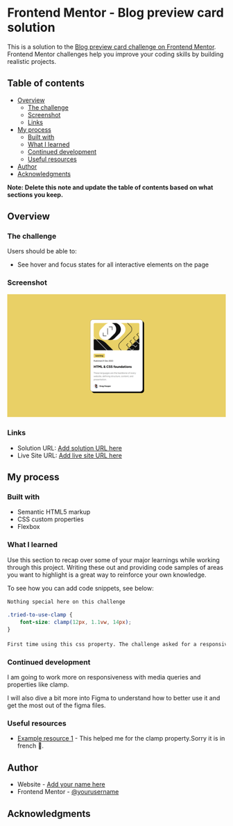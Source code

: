 # Frontend Mentor - Blog preview card solution

This is a solution to the [Blog preview card challenge on Frontend Mentor](https://www.frontendmentor.io/challenges/blog-preview-card-ckPaj01IcS). Frontend Mentor challenges help you improve your coding skills by building realistic projects.

## Table of contents

-   [Overview](#overview)
    -   [The challenge](#the-challenge)
    -   [Screenshot](#screenshot)
    -   [Links](#links)
-   [My process](#my-process)
    -   [Built with](#built-with)
    -   [What I learned](#what-i-learned)
    -   [Continued development](#continued-development)
    -   [Useful resources](#useful-resources)
-   [Author](#author)
-   [Acknowledgments](#acknowledgments)

**Note: Delete this note and update the table of contents based on what sections you keep.**

## Overview

### The challenge

Users should be able to:

-   See hover and focus states for all interactive elements on the page

### Screenshot

![](./assets/images/Blog-card-component.png)

### Links

-   Solution URL: [Add solution URL here](https://github.com/Arnotts33/blog-preview-card)
-   Live Site URL: [Add live site URL here](https://arnotts33.github.io/blog-preview-card/)

## My process

### Built with

-   Semantic HTML5 markup
-   CSS custom properties
-   Flexbox

### What I learned

Use this section to recap over some of your major learnings while working through this project. Writing these out and providing code samples of areas you want to highlight is a great way to reinforce your own knowledge.

To see how you can add code snippets, see below:

```html
Nothing special here on this challenge
```

```css
.tried-to-use-clamp {
	font-size: clamp(12px, 1.1vw, 14px);
}

First time using this css property. The challenge asked for a responsive font-size without using media queries. Found this property to be the most suitable after doing some research. Still trying to understand how it works.
```

### Continued development

I am going to work more on responsiveness with media queries and properties like clamp.

I will also dive a bit more into Figma to understand how to better use it and get the most out of the figma files.

### Useful resources

-   [Example resource 1](https://www.swebdev.fr/blog/la-fonction-css-clamp) - This helped me for the clamp property.Sorry it is in french 🥐.

## Author

-   Website - [Add your name here](https://www.your-site.com)
-   Frontend Mentor - [@yourusername](https://www.frontendmentor.io/profile/Arnotts33)

## Acknowledgments
